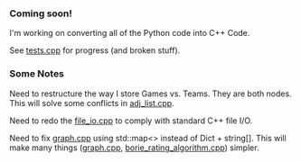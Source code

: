 ### Coming soon!

I'm working on converting all of the Python code into C++ Code.

See [tests.cpp](tests/tests.cpp) for progress (and broken stuff).

### Some Notes

Need to restructure the way I store Games vs. Teams. They are both nodes.
This will solve some conflicts in [adj_list.cpp](includes/adj_list.cpp).

Need to redo the [file_io.cpp](includes/file_io.cpp) to comply with standard C++ file I/O.

Need to fix [graph.cpp](includes/graph.cpp) using std::map<> instead of Dict + string[]. This will make many things ([graph.cpp](includes/graph.cpp), [borie_rating_algorithm.cpp](includes/borie_rating_algorithm.cpp)) simpler.
